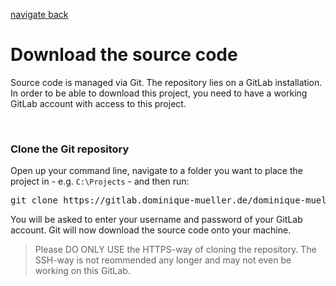 [navigate back](../SETUP.md)

# Download the source code

Source code is managed via Git. The repository lies on a GitLab installation. In order to be able to download this project, you need to have a working GitLab account with access to this project.

<br>

### Clone the Git repository

Open up your command line, navigate to a folder you want to place the project in - e.g. `C:\Projects` - and then run:

<pre>
git clone https://gitlab.dominique-mueller.de/dominique-mueller/project-stars-web.git
</pre>

You will be asked to enter your username and password of your GitLab account. Git will now download the source code onto your machine.

> Please DO ONLY USE the HTTPS-way of cloning the repository. The SSH-way is not reommended any longer and may not even be working on this GitLab.
